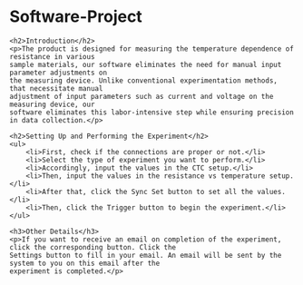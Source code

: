 <!DOCTYPE html>
<html lang="en">
<head>
    <meta charset="UTF-8">
    <meta name="viewport" content="width=device-width, initial-scale=1.0">
    <title>Software-Project</title>
</head>
<body>
    <h1>Software-Project</h1>

    <h2>Introduction</h2>
    <p>The product is designed for measuring the temperature dependence of resistance in various
    sample materials, our software eliminates the need for manual input parameter adjustments on
    the measuring device. Unlike conventional experimentation methods, that necessitate manual
    adjustment of input parameters such as current and voltage on the measuring device, our
    software eliminates this labor-intensive step while ensuring precision in data collection.</p>

    <h2>Setting Up and Performing the Experiment</h2>
    <ul>
        <li>First, check if the connections are proper or not.</li>
        <li>Select the type of experiment you want to perform.</li>
        <li>Accordingly, input the values in the CTC setup.</li>
        <li>Then, input the values in the resistance vs temperature setup.</li>
        <li>After that, click the Sync Set button to set all the values.</li>
        <li>Then, click the Trigger button to begin the experiment.</li>
    </ul>

    <h3>Other Details</h3>
    <p>If you want to receive an email on completion of the experiment, click the corresponding button. Click the
    Settings button to fill in your email. An email will be sent by the system to you on this email after the
    experiment is completed.</p>
</body>
</html>
